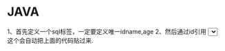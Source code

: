 # JAVA
1、首先定义一个sql标签，一定要定义唯一id<sql id="Base_Column_List" >name,age</sql>
2、然后通过id引用
<select id="selectAll">
select 
<include refid="Base_Column_List" />
    from student
</select>
这个<include refid="Base_Column_List" />会自动把上面的代码贴过来.
